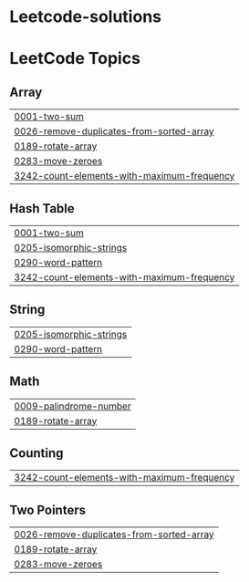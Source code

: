 # Leetcode-solutions
<!---LeetCode Topics Start-->
# LeetCode Topics
## Array
|  |
| ------- |
| [0001-two-sum](https://github.com/Sandeepvarma113300/Leetcode-solutions/tree/master/0001-two-sum) |
| [0026-remove-duplicates-from-sorted-array](https://github.com/Sandeepvarma113300/Leetcode-solutions/tree/master/0026-remove-duplicates-from-sorted-array) |
| [0189-rotate-array](https://github.com/Sandeepvarma113300/Leetcode-solutions/tree/master/0189-rotate-array) |
| [0283-move-zeroes](https://github.com/Sandeepvarma113300/Leetcode-solutions/tree/master/0283-move-zeroes) |
| [3242-count-elements-with-maximum-frequency](https://github.com/Sandeepvarma113300/Leetcode-solutions/tree/master/3242-count-elements-with-maximum-frequency) |
## Hash Table
|  |
| ------- |
| [0001-two-sum](https://github.com/Sandeepvarma113300/Leetcode-solutions/tree/master/0001-two-sum) |
| [0205-isomorphic-strings](https://github.com/Sandeepvarma113300/Leetcode-solutions/tree/master/0205-isomorphic-strings) |
| [0290-word-pattern](https://github.com/Sandeepvarma113300/Leetcode-solutions/tree/master/0290-word-pattern) |
| [3242-count-elements-with-maximum-frequency](https://github.com/Sandeepvarma113300/Leetcode-solutions/tree/master/3242-count-elements-with-maximum-frequency) |
## String
|  |
| ------- |
| [0205-isomorphic-strings](https://github.com/Sandeepvarma113300/Leetcode-solutions/tree/master/0205-isomorphic-strings) |
| [0290-word-pattern](https://github.com/Sandeepvarma113300/Leetcode-solutions/tree/master/0290-word-pattern) |
## Math
|  |
| ------- |
| [0009-palindrome-number](https://github.com/Sandeepvarma113300/Leetcode-solutions/tree/master/0009-palindrome-number) |
| [0189-rotate-array](https://github.com/Sandeepvarma113300/Leetcode-solutions/tree/master/0189-rotate-array) |
## Counting
|  |
| ------- |
| [3242-count-elements-with-maximum-frequency](https://github.com/Sandeepvarma113300/Leetcode-solutions/tree/master/3242-count-elements-with-maximum-frequency) |
## Two Pointers
|  |
| ------- |
| [0026-remove-duplicates-from-sorted-array](https://github.com/Sandeepvarma113300/Leetcode-solutions/tree/master/0026-remove-duplicates-from-sorted-array) |
| [0189-rotate-array](https://github.com/Sandeepvarma113300/Leetcode-solutions/tree/master/0189-rotate-array) |
| [0283-move-zeroes](https://github.com/Sandeepvarma113300/Leetcode-solutions/tree/master/0283-move-zeroes) |
<!---LeetCode Topics End-->